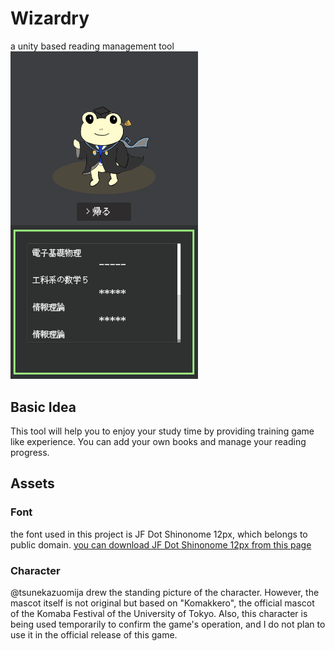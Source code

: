 # Wizardry
a unity based reading management tool
<img src="./images/screenshot231118.png" width="300px">

## Basic Idea
This tool will help you to enjoy your study time by providing training game like experience.
You can add your own books and manage your reading progress.

## Assets
### Font
the font used in this project is JF Dot Shinonome 12px, which belongs to public domain.
[you can download JF Dot Shinonome 12px from this page](http://jikasei.me/font/jf-dotfont/)

### Character
@tsunekazuomija drew the standing picture of the character.
However, the mascot itself is not original but based on "Komakkero", 
the official mascot of the Komaba Festival of the University of Tokyo.
Also, this character is being used temporarily to confirm the game's operation, 
and I do not plan to use it in the official release of this game.